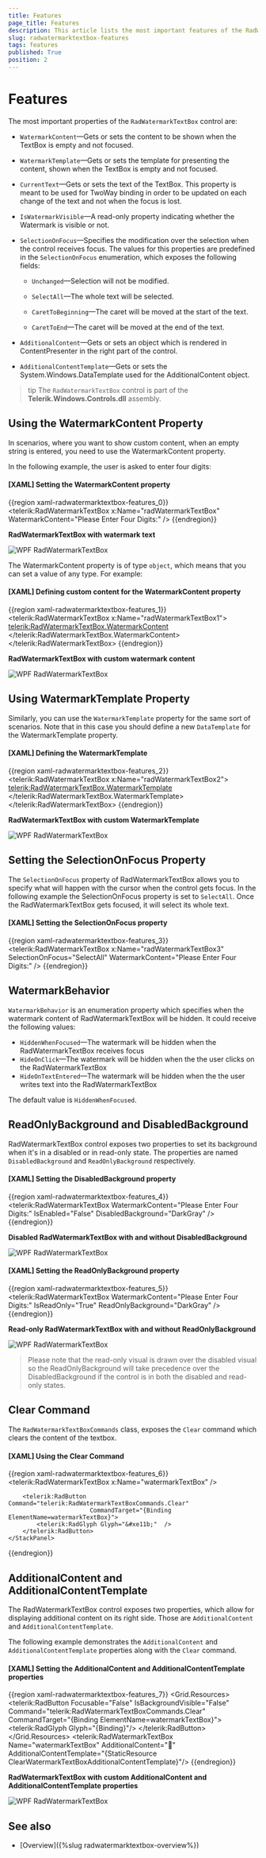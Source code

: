 ```yaml
---
title: Features
page_title: Features
description: This article lists the most important features of the RadWatermarkTextBox.
slug: radwatermarktextbox-features
tags: features
published: True
position: 2
---
```


# Features

The most important properties of the `RadWatermarkTextBox` control are:      

* `WatermarkContent`&mdash;Gets or sets the content to be shown when the TextBox is empty and not focused.

* `WatermarkTemplate`&mdash;Gets or sets the template for presenting the content, shown when the TextBox is empty and not focused.

* `CurrentText`&mdash;Gets or sets the text of the TextBox. This property is meant to be used for TwoWay binding in order to be updated on each change of the text and not when the focus is lost.

* `IsWatermarkVisible`&mdash;A read-only property indicating whether the Watermark is visible or not.

* `SelectionOnFocus`&mdash;Specifies the modification over the selection when the control receives focus. The values for this properties are predefined in the `SelectionOnFocus` enumeration, which exposes the following fields:

	* `Unchanged`&mdash;Selection will not be modified.

	* `SelectAll`&mdash;The whole text will be selected.

	* `CaretToBeginning`&mdash;The caret will be moved at the start of the text.

	* `CaretToEnd`&mdash;The caret will be moved at the end of the text.

* `AdditionalContent`&mdash;Gets or sets an object which is rendered in ContentPresenter in the right part of the control.

* `AdditionalContentTemplate`&mdash;Gets or sets the System.Windows.DataTemplate used for the AdditionalContent object.

>tip The `RadWatermarkTextBox` control is part of the __Telerik.Windows.Controls.dll__ assembly.

## Using the WatermarkContent Property

In scenarios, where you want to show custom content, when an empty string is entered, you need to use the WatermarkContent property.

In the following example, the user is asked to enter four digits:

#### __[XAML] Setting the WatermarkContent property__
{{region xaml-radwatermarktextbox-features_0}}
	<telerik:RadWatermarkTextBox x:Name="radWatermarkTextBox" WatermarkContent="Please Enter Four Digits:" />
{{endregion}}

__RadWatermarkTextBox with watermark text__

![WPF RadWatermarkTextBox ](images/radwatermarktextbox_overview_010.png)

The WatermarkContent property is of type `object`, which means that you can set a value of any type. For example:

#### __[XAML] Defining custom content for the WatermarkContent property__
{{region xaml-radwatermarktextbox-features_1}}
	<telerik:RadWatermarkTextBox x:Name="radWatermarkTextBox1">
	    <telerik:RadWatermarkTextBox.WatermarkContent>
	        <StackPanel Orientation="Horizontal">
	            <Image Source="/Silverlight.Help.RadMaskedTextBox;component/Images/EURFlag.png" />
	            <TextBlock Margin="3,0,0,0" Text="Please Enter Four Digits" />
	        </StackPanel>
	    </telerik:RadWatermarkTextBox.WatermarkContent>
	</telerik:RadWatermarkTextBox>
{{endregion}}

__RadWatermarkTextBox with custom watermark content__

![WPF RadWatermarkTextBox ](images/radwatermarktextbox_overview_020.png)

## Using WatermarkTemplate Property

Similarly, you can use the `WatermarkTemplate` property for the same sort of scenarios. Note that in this case you should define a new `DataTemplate` for the WatermarkTemplate property.

#### __[XAML] Defining the WatermarkTemplate__
{{region xaml-radwatermarktextbox-features_2}}
	<telerik:RadWatermarkTextBox x:Name="radWatermarkTextBox2">
	    <telerik:RadWatermarkTextBox.WatermarkTemplate>
	        <DataTemplate>
	            <StackPanel Orientation="Horizontal">
	                <Image Source="/Silverlight.Help.RadMaskedTextBox;component/Images/EURFlag.png" />
	                <TextBlock Margin="3,0,0,0" Text="Please Enter Four Digits" />
	            </StackPanel>
	        </DataTemplate>
	    </telerik:RadWatermarkTextBox.WatermarkTemplate>
	</telerik:RadWatermarkTextBox>
{{endregion}}

__RadWatermarkTextBox with custom WatermarkTemplate__

![WPF RadWatermarkTextBox ](images/radwatermarktextbox_overview_030.png)

## Setting the SelectionOnFocus Property

The `SelectionOnFocus` property of RadWatermarkTextBox allows you to specify what will happen with the cursor when the control gets focus. In the following example the SelectionOnFocus property is set to `SelectAll`. Once the RadWatermarkTextBox gets focused, it will select its whole text.

#### __[XAML] Setting the SelectionOnFocus property__
{{region xaml-radwatermarktextbox-features_3}}
	<telerik:RadWatermarkTextBox x:Name="radWatermarkTextBox3" 
	                             SelectionOnFocus="SelectAll"
	                             WatermarkContent="Please Enter Four Digits:" />
{{endregion}}

## WatermarkBehavior

`WatermarkBehavior` is an enumeration property which specifies when the watermark content of RadWatermarkTextBox will be hidden.  It could receive the following values:

* `HiddenWhenFocused`&mdash;The watermark will be hidden when the RadWatermarkTextBox receives focus
* `HideOnClick`&mdash;The watermark will be hidden when the the user clicks on the RadWatermarkTextBox
* `HideOnTextEntered`&mdash;The watermark will be hidden when the the user writes text into the RadWatermarkTextBox

The default value is `HiddenWhenFocused`.

## ReadOnlyBackground and DisabledBackground

RadWatermarkTextBox control exposes two properties to set its background when it's in a disabled or in read-only state. The properties are named `DisabledBackground` and `ReadOnlyBackground` respectively.

#### __[XAML] Setting the DisabledBackground property__
{{region xaml-radwatermarktextbox-features_4}}
        <telerik:RadWatermarkTextBox WatermarkContent="Please Enter Four Digits:" IsEnabled="False" DisabledBackground="DarkGray" />
{{endregion}}

__Disabled RadWatermarkTextBox with and without DisabledBackground__

![WPF RadWatermarkTextBox ](images/DisabledBackground.png)

#### __[XAML] Setting the ReadOnlyBackground property__
{{region xaml-radwatermarktextbox-features_5}}
        <telerik:RadWatermarkTextBox WatermarkContent="Please Enter Four Digits:" IsReadOnly="True" ReadOnlyBackground="DarkGray" />
{{endregion}}

__Read-only RadWatermarkTextBox with and without ReadOnlyBackground__

![WPF RadWatermarkTextBox ](images/ReadOnlyBackground.png)

>Please note that the read-only visual is drawn over the disabled visual so the ReadOnlyBackground will take precedence over the DisabledBackground if the control is in both the disabled and read-only states.

## Clear Command

The `RadWatermarkTextBoxCommands` class, exposes the `Clear` command which clears the content of the textbox. 

#### __[XAML] Using the Clear Command__
{{region xaml-radwatermarktextbox-features_6}}
	<StackPanel>
        <telerik:RadWatermarkTextBox x:Name="watermarkTextBox" />

        <telerik:RadButton Command="telerik:RadWatermarkTextBoxCommands.Clear"
                           CommandTarget="{Binding ElementName=watermarkTextBox}">
            <telerik:RadGlyph Glyph="&#xe11b;"  />
        </telerik:RadButton>
    </StackPanel>
{{endregion}}

## AdditionalContent and AdditionalContentTemplate

The RadWatermarkTextBox control exposes two properties, which allow for displaying additional content on its right side. Those are `AdditionalContent` and `AdditionalContentTemplate`.

The following example demonstrates the `AdditionalContent` and `AdditionalContentTemplate` properties along with the `Clear` command.

#### __[XAML] Setting the AdditionalContent and AdditionalContentTemplate properties__
{{region xaml-radwatermarktextbox-features_7}}
	<Grid>
	    <Grid.Resources>
	        <DataTemplate x:Key="ClearWatermarkTextBoxAdditionalContentTemplate">
	            <telerik:RadButton Focusable="False" 
	                       IsBackgroundVisible="False" 
	                       Command="telerik:RadWatermarkTextBoxCommands.Clear" 
	                       CommandTarget="{Binding ElementName=watermarkTextBox}">
	                <telerik:RadGlyph Glyph="{Binding}"/>
	            </telerik:RadButton>
	        </DataTemplate>
	    </Grid.Resources>
	    <telerik:RadWatermarkTextBox Name="watermarkTextBox"
	                                 AdditionalContent="&#xe11b;"
	                                 AdditionalContentTemplate="{StaticResource ClearWatermarkTextBoxAdditionalContentTemplate}"/>
	</Grid>
{{endregion}}

__RadWatermarkTextBox with custom AdditionalContent and AdditionalContentTemplate properties__

![WPF RadWatermarkTextBox ](images/radwatermarktextbox-features-additionalcontent.PNG)

## See also

* [Overview]({%slug radwatermarktextbox-overview%})
